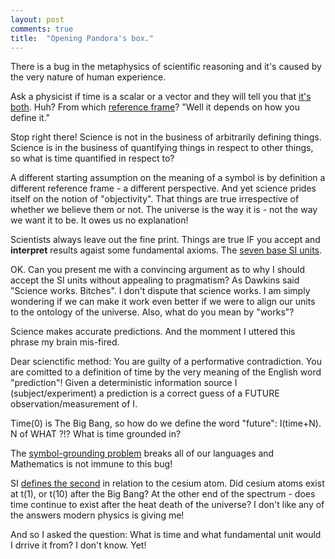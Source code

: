 ```yaml
---
layout: post
comments: true
title:  "Opening Pandora's box."
---
```


There is a bug in the metaphysics of scientific reasoning and it's caused by the very nature of human experience.

Ask a physicist if time is a scalar or a vector and they will tell you that [it's both](https://en.wikipedia.org/wiki/Problem_of_time). Huh? From which [reference frame](https://en.wikipedia.org/wiki/Frame_of_reference)? "Well it depends on how you define it."

Stop right there! Science is not in the business of arbitrarily defining things.
Science is in the business of quantifying things in respect to other things, so what is time quantified in respect to?

A different starting assumption on the meaning of a symbol is by definition a different reference frame - a different perspective. And yet science prides itself on the notion of "objectivity". That things are true irrespective of whether we believe them or not. The universe is the way it is - not the way we want it to be. It owes us no explanation!

Scientists always leave out the fine print. Things are true IF you accept and **interpret** results agaist some fundamental axioms. The [seven base SI units](https://en.wikipedia.org/wiki/SI_base_unit). 

OK. Can you present me with a convincing argument as to why I should accept the SI units without appealing to pragmatism? As Dawkins said "Science works. Bitches". I don't dispute that science works. I am simply wondering if we can make it work even better if we were to align our units to the ontology of the universe. Also, what do you mean by "works"? 

Science makes accurate predictions. And the momment I uttered this phrase my brain mis-fired.

Dear scienctific method: You are guilty of a performative contradiction. You are comitted to a definition of time by the very meaning of the English word "prediction"! Given a deterministic information source I (subject/experiment) a prediction is a correct guess of a FUTURE observation/measurement of I.

Time(0) is The Big Bang, so how do we define the word "future": I(time+N). N of WHAT ?!? What is time grounded in?

The [symbol-grounding problem](https://en.wikipedia.org/wiki/Symbol_grounding_problem) breaks all of our languages and Mathematics is not immune to this bug! 

SI [defines the second](https://en.wikipedia.org/wiki/SI_base_unit) in relation to the cesium atom.
Did cesium atoms exist at t(1), or t(10) after the Big Bang? At the other end of the spectrum - does time continue to exist after the heat death of the universe? I don't like any of the answers modern physics is giving me! 

And so I asked the question: What is time and what fundamental unit would I drrive it from? I don't know. Yet!